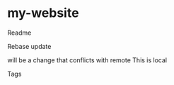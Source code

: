 # my-website

Readme

Rebase update


will be a change that conflicts with remote
This is local


Tags
